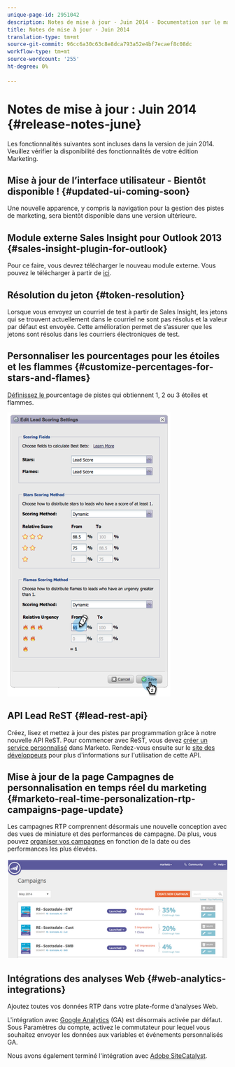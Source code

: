 ```yaml
---
unique-page-id: 2951042
description: Notes de mise à jour - Juin 2014 - Documentation sur le marketing - Documentation du produit
title: Notes de mise à jour - Juin 2014
translation-type: tm+mt
source-git-commit: 96cc6a30c63c8e8dca793a52e4bf7ecaef8c08dc
workflow-type: tm+mt
source-wordcount: '255'
ht-degree: 0%

---
```



# Notes de mise à jour : Juin 2014 {#release-notes-june}

Les fonctionnalités suivantes sont incluses dans la version de juin 2014. Veuillez vérifier la disponibilité des fonctionnalités de votre édition Marketing.

## Mise à jour de l’interface utilisateur - Bientôt disponible ! {#updated-ui-coming-soon}

Une nouvelle apparence, y compris la navigation pour la gestion des pistes de marketing, sera bientôt disponible dans une version ultérieure.

## Module externe Sales Insight pour Outlook 2013 {#sales-insight-plugin-for-outlook}

Pour ce faire, vous devrez télécharger le nouveau module externe. Vous pouvez le télécharger à partir de [ici](../../product-docs/marketo-sales-insight/msi-outlook-plugin/install-the-marketo-email-add-in-for-outlook-with-a-registration-code.md).

## Résolution du jeton {#token-resolution}

Lorsque vous envoyez un courriel de test à partir de Sales Insight, les jetons qui se trouvent actuellement dans le courriel ne sont pas résolus et la valeur par défaut est envoyée. Cette amélioration permet de s’assurer que les jetons sont résolus dans les courriers électroniques de test.

## Personnaliser les pourcentages pour les étoiles et les flammes {#customize-percentages-for-stars-and-flames}

[Définissez le ](../../product-docs/marketo-sales-insight/msi-for-salesforce/features/stars-and-flames/customize-stars-and-flames.md) pourcentage de pistes qui obtiennent 1, 2 ou 3 étoiles et flammes.

![](assets/image2014-9-22-13-3a50-3a31.png)

## API Lead ReST {#lead-rest-api}

Créez, lisez et mettez à jour des pistes par programmation grâce à notre nouvelle API ReST. Pour commencer avec ReST, vous devez [créer un service personnalisé](../../product-docs/administration/additional-integrations/create-a-custom-service-for-use-with-rest-api.md) dans Marketo. Rendez-vous ensuite sur le [site des développeurs](http://developers.marketo.com/documentation/rest/) pour plus d&#39;informations sur l&#39;utilisation de cette API.

## Mise à jour de la page Campagnes de personnalisation en temps réel du marketing {#marketo-real-time-personalization-rtp-campaigns-page-update}

Les campagnes RTP comprennent désormais une nouvelle conception avec des vues de miniature et des performances de campagne. De plus, vous pouvez [organiser vos campagnes](../../product-docs/web-personalization/working-with-web-campaigns/sort-web-campaigns-by-latest-or-top-performing.md) en fonction de la date ou des performances les plus élevées.

![](assets/image2014-9-22-13-3a50-3a57.png)

## Intégrations des analyses Web {#web-analytics-integrations}

Ajoutez toutes vos données RTP dans votre plate-forme d’analyses Web.

L&#39;intégration avec [Google Analytics](../../product-docs/web-personalization/reporting-for-web-personalization/web-analytics-integrations/integrate-rtp-with-google-analytics.md) (GA) est désormais activée par défaut. Sous Paramètres du compte, activez le commutateur pour lequel vous souhaitez envoyer les données aux variables et événements personnalisés GA.

Nous avons également terminé l&#39;intégration avec [Adobe SiteCatalyst](../../product-docs/web-personalization/reporting-for-web-personalization/web-analytics-integrations/integrate-with-adobe-analytics.md).
